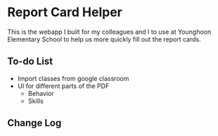 # Report Card Helper

This is the webapp I built for my colleagues and I to use at Younghoon Elementary School to help us more quickly fill out the report cards.

## To-do List
- Import classes from google classroom
- UI for different parts of the PDF
    - Behavior
    - Skills
 

## Change Log

